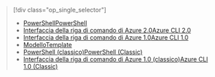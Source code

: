 > [!div class="op_single_selector"]
> * [<span data-ttu-id="5877e-101">PowerShell</span><span class="sxs-lookup"><span data-stu-id="5877e-101">PowerShell</span></span>](../articles/virtual-network/virtual-network-deploy-multinic-arm-ps.md)
> * [<span data-ttu-id="5877e-102">Interfaccia della riga di comando di Azure 2.0</span><span class="sxs-lookup"><span data-stu-id="5877e-102">Azure CLI 2.0</span></span>](../articles/virtual-network/virtual-network-deploy-multinic-arm-cli.md)
> * [<span data-ttu-id="5877e-103">Interfaccia della riga di comando di Azure 1.0</span><span class="sxs-lookup"><span data-stu-id="5877e-103">Azure CLI 1.0</span></span>](../articles/virtual-network/virtual-network-deploy-multinic-cli-nodejs.md)
> * [<span data-ttu-id="5877e-104">Modello</span><span class="sxs-lookup"><span data-stu-id="5877e-104">Template</span></span>](../articles/virtual-network/virtual-network-deploy-multinic-arm-template.md)
> * [<span data-ttu-id="5877e-105">PowerShell (classico)</span><span class="sxs-lookup"><span data-stu-id="5877e-105">PowerShell (Classic)</span></span>](../articles/virtual-network/virtual-network-deploy-multinic-classic-ps.md)
> * [<span data-ttu-id="5877e-106">Interfaccia della riga di comando di Azure 1.0 (classico)</span><span class="sxs-lookup"><span data-stu-id="5877e-106">Azure CLI 1.0 (Classic)</span></span>](../articles/virtual-network/virtual-network-deploy-multinic-classic-cli.md)